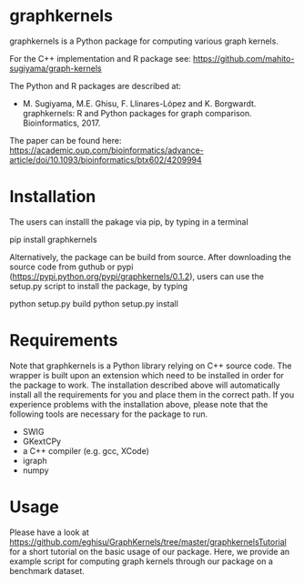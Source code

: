 

# graphkernels 

graphkernels is a Python package for computing various graph kernels. 

For the C++ implementation and R package see: https://github.com/mahito-sugiyama/graph-kernels

The Python and R packages are described at:

- M. Sugiyama, M.E. Ghisu, F. Llinares-López and K. Borgwardt. graphkernels: R and Python packages for graph comparison. Bioinformatics, 2017. 

The paper can be found here: 
https://academic.oup.com/bioinformatics/advance-article/doi/10.1093/bioinformatics/btx602/4209994 

# Installation

The users can installl the pakage via pip, by typing in a terminal

pip install graphkernels 

Alternatively, the package can be build from source. After downloading the source code from guthub or pypi (https://pypi.python.org/pypi/graphkernels/0.1.2), users can use the setup.py script to install the package, by typing

python setup.py build
python setup.py install 

# Requirements

Note that graphkernels is a Python library relying on C++ source code. The wrapper is built upon an extension  which need to be installed in order for the package to work. The installation described above will automatically install all the requirements for you and place them in the correct path. If you experience problems with the installation above, please note that the following tools are necessary for the package to run. 

- SWIG
- GKextCPy
- a C++ compiler (e.g. gcc, XCode)
- igraph
- numpy

# Usage

Please have a look at https://github.com/eghisu/GraphKernels/tree/master/graphkernelsTutorial for a short tutorial on the basic usage of our package. Here, we provide an example script for computing graph kernels through our package on a benchmark dataset. 
